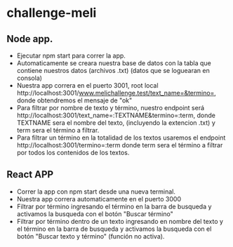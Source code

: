 # challenge-meli

## Node app.

- Ejecutar npm start para correr la app.
- Automaticamente se creara nuestra base de datos con la tabla que contiene nuestros datos (archivos .txt) (datos que se loguearan en consola)
- Nuestra app correra en el puerto 3001, root local http://localhost:3001/www.melichallenge.test/text_name=&termino=, donde obtendremos el mensaje de "ok"
- Para filtrar por nombre de texto y término, nuestro endpoint será http://localhost:3001/text_name=:TEXTNAME&termino=:term, donde TEXTNAME sera el nombre del texto,       (incluyendo la extencion .txt) y term sera el término a filtrar.
- Para filtrar un término en la totalidad de los textos usaremos el endpoint http://localhost:3001/termino=:term donde term sera el término a filtrar por todos los contenidos de los textos.

## React APP

- Correr la app con npm start desde una nueva terminal.
- Nuestra app correra automaticamente en el puerto 3000
- Filtrar por término ingresando el término en la barra de busqueda y activamos la busqueda con el botón "Buscar término"
- Filtrar por término dentro de un texto ingresando en nombre del texto y el término en la barra de busqueda y activamos la busqueda con el botón "Buscar texto y término" (función no activa).
